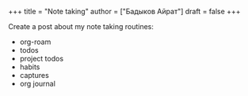 +++
title = "Note taking"
author = ["Бадыков Айрат"]
draft = false
+++

Create a post about my note taking routines:

-   org-roam
-   todos
-   project todos
-   habits
-   captures
-   org journal
